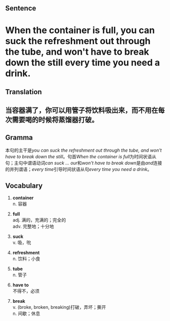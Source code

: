 ## Sentence

<h1>When the container is full, you can suck the refreshment out through the tube, and won't have to break down the still every time you need a drink.</h1>

## Translation

<h2>当容器满了，你可以用管子将饮料吸出来，而不用在每次需要喝的时候将蒸馏器打破。</h2>

## Gramma     

本句的主干是*you can suck the refreshment out through the tube, and won't have to break down the still*。句首*When the container is full*为时间状语从句；主句中谓语动词*can suck ... our*和*won't have to break down*是由*and*连接的并列谓语；*every time*引导时间状语从句*every time you need a drink*。      


## Vocabulary   

1. **container**      
n. 容器       

2. **full**       
adj. 满的，充满的；完全的        
adv. 完整地；十分地        

3. **suck**       
v. 吸，吮         

4. **refreshment**        
n. 饮料；小食         

5. **tube**        
n. 管子       

6. **have to**       
不得不，必须       

7. **break**       
v. (broke, broken, breaking)打破，弄坏；撕开         
n. 间歇；休息         

